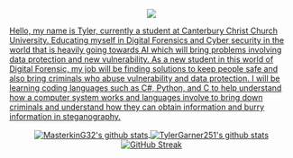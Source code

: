 <!--
**TylerGarner251/TylerGarner251** is a ✨ _particular_ ✨ repository because its `README.md` (this file) appears on your GitHub profile.

Here are some ideas to get you started:

- 🔭 I’m currently working on ...
- 🌱 I’m currently learning ...
- 👯 I’m looking to collaborate on ...
- 🤔 I’m looking for help with ...
- 💬 Ask me about ...
- 📫 How to reach me: ...
- 😄 Pronouns: ...
- ⚡ Fun fact: ...
-->
</p>
<p align="center">
  <a href="https://www.linkedin.com/in/tyler-garner-b93508247/" target="_blank">
    <img src="https://img.shields.io/badge/-Linkedin-0072b1?style=flat&logo=linkedin&logoColor=white">
</p>
Hello, my name is Tyler, currently a student at Canterbury Christ Church University. Educating myself in Digital Forensics and Cyber security in the world that is heavily going towards AI  which will bring problems involving data protection and new vulnerability. As a new student in this world of Digital Forensic, my job will be finding solutions to keep people safe and also bring criminals who abuse vulnerability and data protection. I will be learning coding languages such as C#, Python, and C to help understand how a computer system works and languages involve to bring down criminals and understand how they can obtain information and burry information in steganography.
</p>

<p align="center">
  <a href="https://github.com/TylerGarner251" target="_blank">
    <img align="center" src="https://github-readme-stats.vercel.app/api?username=TylerGarner251&show_icons=true&theme=cobalt" alt="MasterkinG32's github stats" />
  </a>
  <a href="https://github.com/TylerGarner251" target="_blank">
    <img align="center" src="https://github-readme-stats.vercel.app/api/top-langs/?username=TylerGarner251&hide=html,css,Jupyter+Notebook,ruby,cmake,nsis,shell,procfile&theme=calm&langs_count=6&layout=compact" alt="TylerGarner251's github stats" />
  </a>
  <a href="https://git.io/streak-stats"><img src="https://streak-stats.demolab.com?user=TylerGarner251&theme=nordfox&hide_border=true&mode=weekly&background=45%2C000136%2C86A9B6" alt="GitHub Streak" /></a>
<p>
